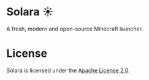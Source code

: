# Solara ☀️
A fresh, modern and open-source Minecraft launcher.

# License
Solara is licensed under the [Apache License 2.0](LICENSE).